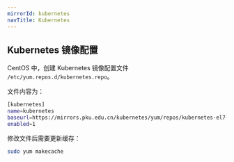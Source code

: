```yaml
---
mirrorId: kubernetes
navTitle: Kubernetes
---
```


## Kubernetes 镜像配置

CentOS 中，创建 Kubernetes 镜像配置文件 `/etc/yum.repos.d/kubernetes.repo`。

文件内容为：

```bash
[kubernetes]
name=kubernetes
baseurl=https://mirrors.pku.edu.cn/kubernetes/yum/repos/kubernetes-el7-$basearch
enabled=1
```

修改文件后需要更新缓存：

```bash
sudo yum makecache
```
